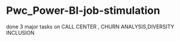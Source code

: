 # Pwc_Power-BI-job-stimulation
done 3 major tasks on CALL CENTER , CHURN ANALYSIS,DIVERSITY INCLUSION
